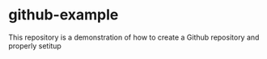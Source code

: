 # github-example
This repository is a demonstration of how to create a Github repository and properly setitup
